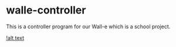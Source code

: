 # walle-controller
This is a controller program for our Wall-e which is a school project.

[!alt text](https://ibb.co/WDWmrdK)
